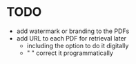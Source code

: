 # TODO
- add watermark or branding to the PDFs
- add URL to each PDF for retrieval later
  - including the option to do it digitally
  - " " correct it programmatically
